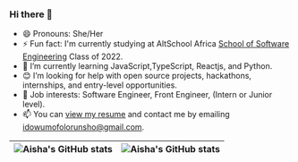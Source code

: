 ### Hi there 👋
- 😄 Pronouns: She/Her
- ⚡ Fun fact: I'm currently studying at AltSchool Africa [School of Software Engineering](https://altschoolafrica.com/schools/engineering) Class of 2022.
- 🌱 I’m currently learning JavaScript,TypeScript, Reactjs, and Python.
- 😊 I’m looking for help with open source projects, hackathons, internships, and entry-level opportunities.
- 💼 Job interests: Software Engineer, Front Engineer, (Intern or Junior level).
- 📫 You can [view my resume](#) and contact me by emailing idowumofolorunsho@gmail.com.


<img align="center" src="https://github-readme-stats.vercel.app/api?username=aishaidowu&show_icons=true&include_all_commits=true&hide_border=true" alt="Aisha's GitHub stats" /> | <img align="center" src="https://github-readme-stats.vercel.app/api/top-langs/?username=aishaidowu&langs_count=8&layout=compact&hide_border=true" alt="Aisha's GitHub stats" /> |
| ------------- | ------------- |


